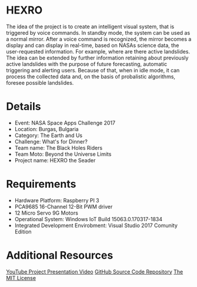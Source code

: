 # HEXRO
The idea of the project is to create an intelligent visual system, that is triggered by voice commands. In standby mode, the system can be used as a normal mirror. After a voice command is recognized, the mirror becomes a display and can display in real-time, based on NASAs science data, the user-requested information. For example, where are there active landslides. The idea can be extended by further information retaining about previously active landslides with the purpose of future forecasting, automatic triggering and alerting users. Because of that, when in idle mode, it can process the collected data and, on the basis of probalistic algorithms, foresee possible landslides.

# Details
* Event: NASA Space Apps Challenge 2017
* Location: Burgas, Bulgaria
* Category: The Earth and Us
* Challenge: What's for Dinner?
* Team name: The Black Holes Riders
* Team Moto: Beyond the Universe Limits
* Project name: HEXRO the Seader

# Requirements
* Hardware Platform: Raspberry PI 3
* PCA9685 16-Channel 12-Bit PWM driver
* 12 Micro Servo 9G Motors 
* Operational System: Windows IoT Build 15063.0.170317-1834
* Integrated Development Envirobment: Visual Studio 2017 Comunity Edition

# Additional Resources
[YouTube Project Presentation Video](https://youtube.com)
[GitHub Source Code Repository](https://github.com/dimitarminchev/HEXRO.git)
[The MIT License](https://opensource.org/licenses/MIT)
